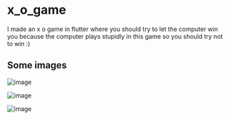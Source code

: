 # x_o_game

I made an x o game in flutter where you should try to let the computer win you because the computer plays stupidly in this game so you should try not to win :)

## Some images
![image](https://user-images.githubusercontent.com/73183702/172692957-59c1c458-8223-4ca2-9b50-82bad9184a57.png)

![image](https://user-images.githubusercontent.com/73183702/172693033-9672ceb4-486a-49a5-b794-197f027b0709.png)

![image](https://user-images.githubusercontent.com/73183702/172693121-5f646c72-640d-4ffd-b22e-9820965fefd1.png)



